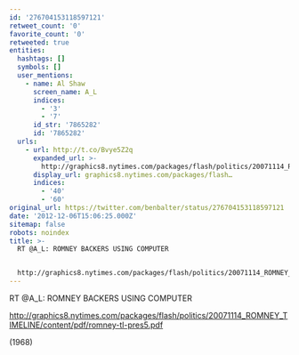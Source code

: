 ```yaml
---
id: '276704153118597121'
retweet_count: '0'
favorite_count: '0'
retweeted: true
entities:
  hashtags: []
  symbols: []
  user_mentions:
    - name: Al Shaw
      screen_name: A_L
      indices:
        - '3'
        - '7'
      id_str: '7865282'
      id: '7865282'
  urls:
    - url: http://t.co/Bvye5Z2q
      expanded_url: >-
        http://graphics8.nytimes.com/packages/flash/politics/20071114_ROMNEY_TIMELINE/content/pdf/romney-tl-pres5.pdf
      display_url: graphics8.nytimes.com/packages/flash…
      indices:
        - '40'
        - '60'
original_url: https://twitter.com/benbalter/status/276704153118597121
date: '2012-12-06T15:06:25.000Z'
sitemap: false
robots: noindex
title: >-
  RT @A_L: ROMNEY BACKERS USING COMPUTER


  http://graphics8.nytimes.com/packages/flash/politics/20071114_ROMNEY_TIMELINE/content/pdf/romney-tl-pres5.pdf…
---
```


RT @A_L: ROMNEY BACKERS USING COMPUTER

http://graphics8.nytimes.com/packages/flash/politics/20071114_ROMNEY_TIMELINE/content/pdf/romney-tl-pres5.pdf

(1968)